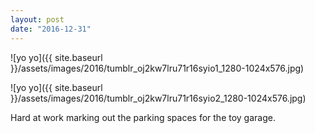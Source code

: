 ```yaml
---
layout: post
date: "2016-12-31"
---
```


![yo yo]({{ site.baseurl }}/assets/images/2016/tumblr_oj2kw7lru71r16syio1_1280-1024x576.jpg)

![yo yo]({{ site.baseurl }}/assets/images/2016/tumblr_oj2kw7lru71r16syio2_1280-1024x576.jpg)

Hard at work marking out the parking spaces for the toy garage.
